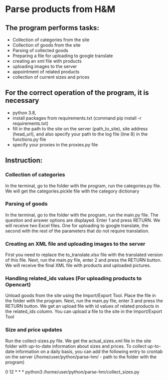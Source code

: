 # Parse products from H&M

## The program performs tasks:

- Collection of categories from the site
- Collection of goods from the site
- Parsing of collected goods
- Preparing a file for uploading to google translate
- creating an xml file with products
- uploading images to the server
- appointment of related products
- collection of current sizes and prices

## For the correct operation of the program, it is necessary
- python 3.8,
- install packages from requirements.txt (command pip install -r requirements.txt)
- fill in the path to the site on the server (path_to_site), site address (head_url), and also specify your path to the log file (line 8) in the functions.py file
- specify your proxies in the proxies.py file

## Instruction:

### Collection of categories
In the terminal, go to the folder with the program, run the categories.py file. We will get the categories.pickle file with the category dictionary

### Parsing of goods
In the terminal, go to the folder with the program, run the main.py file. The question and answer options are displayed. Enter 1 and press RETURN. We will receive two Excel files. One for uploading to google translate, the second with the rest of the parameters that do not require translation.

### Creating an XML file and uploading images to the server
First you need to replace the to_translate.xlsx file with the translated version of this file. Next, run the main.py file, enter 2 and press the RETURN button. We will receive the final XML file with products and uploaded pictures.

### Handling related_ids values (For uploading products to Opencart)
Unload goods from the site using the Import/Export Tool. Place the file in the folder with the program. Next, run the main.py file, enter 3 and press the RETURN button. We get an upload file with id values of related products in the related_ids column. You can upload a file to the site in the Import/Export Tool

### Size and price updates
Run the collect-sizes.py file. We get the actual_sizes.xml file in the site folder with up-to-date information about sizes and prices. To collect up-to-date information on a daily basis, you can add the following entry to crontab on the server (/home/user/python/parse-hm/ - path to the folder with the program)

0 12 * * * python3 /home/user/python/parse-hm/collect_sizes.py
